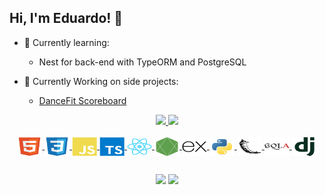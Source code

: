 ## Hi, I'm Eduardo! :wave:

- :seedling: Currently learning:
  - Nest for back-end with TypeORM and PostgreSQL

- :construction_worker: Currently Working on side projects:
  - [DanceFit Scoreboard](https://dancefitscoreboard.vercel.app/login)

<div align="center">
  <a href="https://github.com/eparraga95">
  <img height="180em" src="https://github-readme-stats.vercel.app/api?username=eparraga95&show_icons=true&theme=gruvbox&include_all_commits=true"/>
  <img height="180em" src="https://github-readme-stats.vercel.app/api/top-langs/?username=eparraga95&layout=compact&langs_count=7&theme=gruvbox"/>
</div>

<div style="display: inline_block" align="center"><br>
  <img align="center" alt="HTML" height="30" width="40" src="https://raw.githubusercontent.com/devicons/devicon/master/icons/html5/html5-original.svg">
  <img align="center" alt="CSS" height="30" width="40" src="https://raw.githubusercontent.com/devicons/devicon/master/icons/css3/css3-original.svg">
  <img align="center" alt="JS" height="30" width="40" src="https://raw.githubusercontent.com/devicons/devicon/master/icons/javascript/javascript-plain.svg">
  <img align="center" alt="TS" height="30" width="40" src="https://raw.githubusercontent.com/devicons/devicon/master/icons/typescript/typescript-plain.svg">
  <img align="center" alt="React" height="30" width="40" src="https://raw.githubusercontent.com/devicons/devicon/master/icons/react/react-original.svg">
  
  <img align="center" alt="Django" height="30" width="40" src="https://raw.githubusercontent.com/devicons/devicon/master/icons/nodejs/nodejs-plain.svg">
  <img align="center" alt="Django" height="30" width="40" style="background: white;"src="https://raw.githubusercontent.com/devicons/devicon/master/icons/express/express-original.svg">
  
  <img align="center" alt="Python" height="30" width="40" src="https://raw.githubusercontent.com/devicons/devicon/master/icons/python/python-original.svg">
  <img align="center" alt="Flask" height="30" width="40" src="https://raw.githubusercontent.com/devicons/devicon/master/icons/flask/flask-original.svg">
  <img align="center" alt="SQLAchemy" height="30" width="40" src="https://raw.githubusercontent.com/devicons/devicon/master/icons/sqlalchemy/sqlalchemy-original.svg">
  <img align="center" alt="Django" height="30" width="40" src="https://raw.githubusercontent.com/devicons/devicon/master/icons/django/django-plain.svg">
</div>
  
  ##
  
<div align="center">
  <a href = "mailto:eduardo.parraga95@gmail.com"><img src="https://img.shields.io/badge/-Gmail-%23333?style=for-the-badge&logo=gmail&logoColor=white" target="_blank"></a>
  <a href="https://www.linkedin.com/in/eduardoparraga" target="_blank"><img src="https://img.shields.io/badge/-LinkedIn-%230077B5?style=for-the-badge&logo=linkedin&logoColor=white" target="_blank"></a>
  </div>
  
<!---
eparraga95/eparraga95 is a ✨ special ✨ repository because its `README.md` (this file) appears on your GitHub profile.
You can click the Preview link to take a look at your changes.
--->
